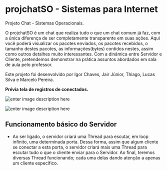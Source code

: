 projchatSO - Sistemas para Internet
===================================

Projeto Chat - Sistemas Operacionais.

O projchatSO é um chat que realiza tudo o que um chat comum já faz, com a única diferença de ser completamente transparente em suas ações. Aqui você poderá visualizar os pacotes enviados, os pacotes recebidos, o tamanho destes pacotes, as informações(bytes) contidos nestes, assim como outros detalhes muito interessantes. Com a dinâmica entre Servidor e Cliente, pretendemos demonstrar na prática assuntos abordados em sala de aula pelo professor.

Este projeto foi desenvolvido por Igor Chaves, Jair Júnior, Thiago, Lucas Silva e Marcelo Pereira.

**Prévia tela de registros de conectados.**

![enter image description here](https://lh3.googleusercontent.com/-d2p1P0SlFqg/WgsdRQ41W1I/AAAAAAAAAMo/MrOpGmnIebcc93Vkcujr6-bSzGcK_iiWgCLcBGAs/s500/servidor1.png "Servidor")


![enter image description here](https://lh3.googleusercontent.com/-7imZop1sia4/Wgsdn-K7oBI/AAAAAAAAAMw/t3j3w2YhYWAlIC452sDoB0KkPP5NKdzogCLcBGAs/s500/servidor2.png "Servidor")

Funcionamento básico do Servidor
--------------------------------

 - Ao ser ligado, o servidor criará uma Thread para escutar, em loop infinito, uma determinada porta. Dessa forma, assim que algum cliente se conectar a esta porta, o servidor criará mais uma Thread para escutar tudo o que o cliente enviar para o Servidor. Ao final, teremos diversas Thread funcionando; cada uma delas dando atenção a apenas um cliente específico.

